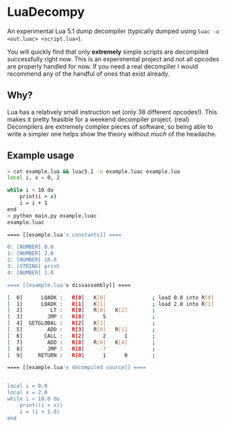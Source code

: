 # LuaDecompy

An experimental Lua 5.1 dump decompiler (typically dumped using `luac -o <out.luac> <script.lua>`).

You will quickly find that only **extremely** simple scripts are decompiled successfully right now. This is an experimental project and not all opcodes are properly handled for now. If you need a real decompiler I would recommend any of the handful of ones that exist already.

## Why?

Lua has a relatively small instruction set (only 38 different opcodes!). This makes it pretty feasible for a weekend decompiler project. (real) Decompilers are extremely complex pieces of software, so being able to write a simpler one helps show the theory without *much* of the headache.

## Example usage

```sh
> cat example.lua && luac5.1 -o example.luac example.lua
local i, x = 0, 2

while i < 10 do
    print(i + x)
    i = i + 1
end
> python main.py example.luac
example.luac

==== [[example.lua's constants]] ====

0: [NUMBER] 0.0
1: [NUMBER] 2.0
2: [NUMBER] 10.0
3: [STRING] print
4: [NUMBER] 1.0

==== [[example.lua's dissassembly]] ====

[  0]      LOADK :   R[0]   K[0]               ; load 0.0 into R[0]
[  1]      LOADK :   R[1]   K[1]               ; load 2.0 into R[1]
[  2]         LT :   R[0]   R[0]   K[2]        ; 
[  3]        JMP :   R[0]      5               ; 
[  4]  GETGLOBAL :   R[2]   K[3]               ; 
[  5]        ADD :   R[3]   R[0]   R[1]        ; 
[  6]       CALL :   R[2]      2      1        ; 
[  7]        ADD :   R[0]   R[0]   K[4]        ; 
[  8]        JMP :   R[0]     -7               ; 
[  9]     RETURN :   R[0]      1      0        ; 

==== [[example.lua's decompiled source]] ====


local i = 0.0
local x = 2.0
while i < 10.0 do 
    print((i + x))
    i = (i + 1.0)
end

```